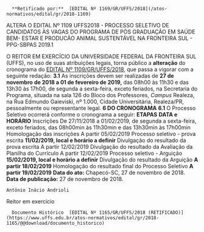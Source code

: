       **Retificado por:**  [EDITAL Nº 1169/GR/UFFS/2018](/atos-normativos/edital/gr/2018-1169) 

   ALTERA O EDITAL Nº 1109 UFFS2018 - PROCESSO SELETIVO DE CANDIDATOS ÀS VAGAS DO PROGRAMA DE PÓS GRADUAÇÃO EM SAÚDE BEM- ESTAR E PRODUCÃO ANIMAL SUSTENTÁVEL NA FRONTEIRA SUL - PPG-SBPAS 2019.1  

 O REITOR EM EXERCÍCIO DA UNIVERSIDADE FEDERAL DA FRONTEIRA SUL (UFFS), no uso de suas atribuições legais, torna público a **alteração** do cronograma do [EDITAL Nº 1109/GR/UFFS/2018](http://www.uffs.edu.br/atos-normativos/edital/gr/2018-1109), que passa a vigorar com a seguinte redação: **3.1**  As inscrições devem ser realizadas de **27 de novembro**  **de 2018 a 01 de fevereiro de 2019,** das 08h00 às 11h30 e das 13h30 às 17h00, de segunda a sexta-feira, exceto feriados, na Secretaria do Programa, situada na sala 126 do Bloco dos Professores, *Campus*  Realeza, na Rua Edmundo Gaieviski, nº 1.000, Cidade Universitária, Realeza/PR, pessoalmente ou representante legal.  **6 DO CRONOGRAMA** **6.1**  O Processo Seletivo ocorrerá conforme o cronograma a seguir:     **ETAPAS**   **DATA e HORÁRIO**     Inscrições   De 27/11/2018 a 01/02/2019, de segunda a sexta-feira, exceto feriados, das 08h00min às 11h30min e das 13h30min às 17h00min     Homologação das inscrições   A partir 05/02/2019     Processo seletivo - prova escrita   **11/02/2019, local e horário a definir**     Divulgação do resultado da prova escrita   A partir 12/02/2019     Divulgação do resultado da Avaliação da Planilha do Currículo   A partir 12/02/2019     Processo seletivo - Arguição   **15/02/2019, local e horário a definir**     Divulgação do resultado da Arguição   **A partir 18/02/2019**     Homologação do resultado final do Processo Seletivo   **A partir 19/02/2019**          **Data do ato:** Chapecó-SC, 27 de novembro de 2018.   
 **Data de publicação:**  27 de novembro de 2018. 

    Antônio Inácio Andrioli   
 Reitor em exercício 

      Documento Histórico  [EDITAL Nº 1165/GR/UFFS/2018 (RETIFICADO)](https://www.uffs.edu.br/atos-normativos/edital/gr/2018-1165/@@download/documento_historico)     
      